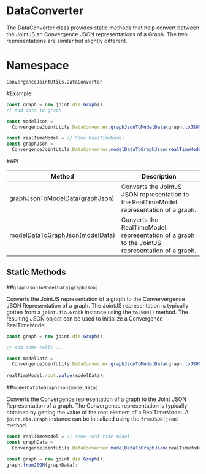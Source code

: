 # DataConverter

The DataConverter class provides static methods that help convert between the JointJS an Convergence JSON representations of a Graph.  The two representations are similar but slightly different.

# Namespace

`ConvergenceJointUtils.DataConverter`

#Example

```JavaScript
const graph = new joint.dia.Graph();
// Add data to graph

const modelJson =
  ConvergenceJointUtils.DataConverter.graphJsonToModelData(graph.toJSON());

const realTimeModel = // Some RealTimeModel
const graphJson = 
  ConvergenceJointUtils.DataConverter.modelDataToGraphJson(realTimeModel().value());
```

#API

| Method  | Description |
| ------------- | ------------- |
| [graphJsonToModelData(graphJson)](#graphJsonToModelData) | Converts the JointJS JSON representation to the RealTimeModel representation of a graph.  |
| [modelDataToGraphJson(modelData)](#modelDataToGraphJson)  | Converts the RealTimeModel representation of a graph to the JointJS representation of a graph. |


## Static Methods

<a name="graphJsonToModelData"></a>
##`graphJsonToModelData(graphJson) `

Converts the JointJS representation of a graph to the Conververgence JSON Representation of a graph. The JointJS representation is typically gotten from a `joint.dia.Graph` instance using the `toJSON()` method. The resulting JSON object can be used to initialize a Convergence RealTimeModel.

```JavaScript
const graph = new joint.dia.Graph();

// Add some cells ...

const modelData =
  ConvergenceJointUtils.DataConverter.graphJsonToModelData(graph.toJSON());
  
realTimeModel.root.value(modelData);
```

<a name="graphJsonToModelData"></a>
##`modelDataToGraphJson(modelData) `

Converts the Convergence representation of a graph to the Joint JSON Representation of a graph. The Convergence representation is typically obtained by getting the value of the root element of a RealTimeModel. A `joint.dia.Graph` instance can be initialized using the `fromJSON(json)` method.

```JavaScript
const realTimeModel = // some real time model.
const graphData =
  ConvergenceJointUtils.DataConverter.modelDataToGraphJson(realTimeModel.root.value());

const graph = new joint.dia.Graph();
graph.fromJSON(graphData);
```

